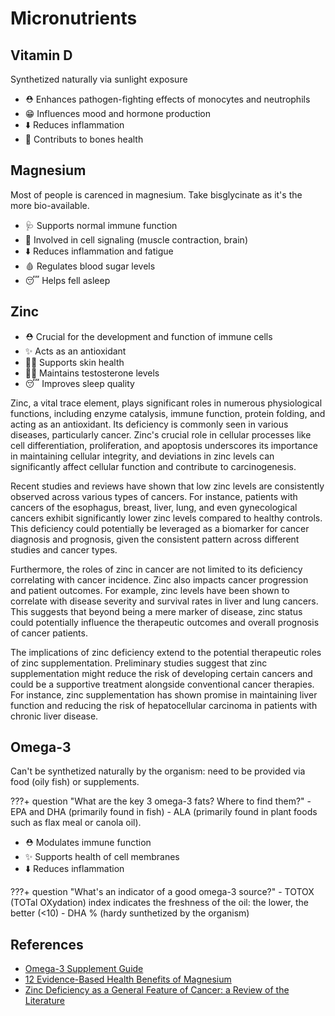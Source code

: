 # Micronutrients

## Vitamin D
Synthetized naturally via sunlight exposure

- ⛑️ Enhances pathogen-fighting effects of monocytes and neutrophils
- 😁 Influences mood and hormone production
- ⬇️ Reduces inflammation
- 🦴 Contributs to bones health

## Magnesium
Most of people is carenced in magnesium. Take bisglycinate as it's the more bio-available.

- 🩺 Supports normal immune function
- 📶 Involved in cell signaling (muscle contraction, brain)
- ⬇️ Reduces inflammation and fatigue
- 🩸 Regulates blood sugar levels
- 😴 Helps fell asleep

## Zinc
- ⛑️ Crucial for the development and function of immune cells
- ✨ Acts as an antioxidant
- ✋🏽 Supports skin health
- 🏋️‍♂️ Maintains testosterone levels
- 😴 Improves sleep quality

Zinc, a vital trace element, plays significant roles in numerous physiological functions, including enzyme catalysis, immune function, protein folding, and acting as an antioxidant. Its deficiency is commonly seen in various diseases, particularly cancer. Zinc's crucial role in cellular processes like cell differentiation, proliferation, and apoptosis underscores its importance in maintaining cellular integrity, and deviations in zinc levels can significantly affect cellular function and contribute to carcinogenesis.

Recent studies and reviews have shown that low zinc levels are consistently observed across various types of cancers. For instance, patients with cancers of the esophagus, breast, liver, lung, and even gynecological cancers exhibit significantly lower zinc levels compared to healthy controls. This deficiency could potentially be leveraged as a biomarker for cancer diagnosis and prognosis, given the consistent pattern across different studies and cancer types.

Furthermore, the roles of zinc in cancer are not limited to its deficiency correlating with cancer incidence. Zinc also impacts cancer progression and patient outcomes. For example, zinc levels have been shown to correlate with disease severity and survival rates in liver and lung cancers. This suggests that beyond being a mere marker of disease, zinc status could potentially influence the therapeutic outcomes and overall prognosis of cancer patients.

The implications of zinc deficiency extend to the potential therapeutic roles of zinc supplementation. Preliminary studies suggest that zinc supplementation might reduce the risk of developing certain cancers and could be a supportive treatment alongside conventional cancer therapies. For instance, zinc supplementation has shown promise in maintaining liver function and reducing the risk of hepatocellular carcinoma in patients with chronic liver disease.

## Omega-3
Can't be synthetized naturally by the organism: need to be provided via food (oily fish) or supplements.

???+ question "What are the key 3 omega-3 fats? Where to find them?"
    - EPA and DHA (primarily found in fish)
    - ALA (primarily found in plant foods such as flax meal or canola oil).


- ⛑️ Modulates immune function
- ✨ Supports health of cell membranes
- ⬇️ Reduces inflammation

???+ question "What's an indicator of a good omega-3 source?"
    - TOTOX (TOTal OXydation) index indicates the freshness of the oil: the lower, the better (<10)
    - DHA % (hardy sunthetized by the organism)

## References

- [Omega-3 Supplement Guide](https://www.healthline.com/nutrition/omega-3-supplement-guide)
- [12 Evidence-Based Health Benefits of Magnesium](https://www.healthline.com/nutrition/magnesium-benefits)
- [Zinc Deficiency as a General Feature of Cancer: a Review of the Literature](https://link.springer.com/article/10.1007/s12011-023-03818-6)